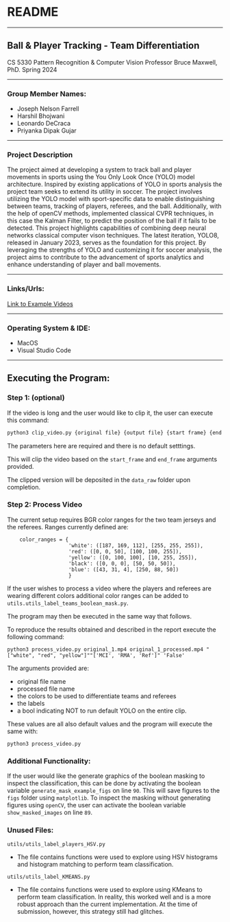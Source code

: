 # README
___ 

## Ball & Player Tracking - Team Differentiation

  CS 5330 Pattern Recognition & Computer Vision
  Professor Bruce Maxwell, PhD.
  Spring 2024
___

### Group Member Names:
* Joseph Nelson Farrell 
* Harshil Bhojwani
* Leonardo DeCraca
* Priyanka Dipak Gujar

___

### Project Description
The project aimed at developing a system to track ball and player movements in sports using the You Only Look Once (YOLO) model architecture. Inspired by existing applications of YOLO in sports analysis the project team seeks to extend its utility in soccer. The project involves utilizing the YOLO model with sport-specific data to enable distinguishing between teams, tracking of players, referees, and the ball. Additionally, with the help of openCV methods, implemented classical CVPR techniques, in this case the Kalman Filter, to predict the position of the ball if it fails to be detected. This project highlights capabilities of combining deep neural networks classical computer vison techniques. The latest iteration, YOLO8, released in January 2023, serves as the foundation for this project. By leveraging the strengths of YOLO and customizing it for soccer analysis, the project aims to contribute to the advancement of sports analytics and enhance understanding of player and ball movements.

___

### Links/Urls:

[Link to Example Videos](https://drive.google.com/drive/u/0/folders/1772q383RXMbY322lfAdtJ_Fzts0jon_g)

___

### Operating System & IDE:
* MacOS
* Visual Studio Code

___
## Executing the Program:

### Step 1: (optional)

If the video is long and the user would like to clip it, the user can execute this command:
```bash
python3 clip_video.py {original file} {output file} {start frame} {end frame}
```
The parameters here are required and there is no default setttings.

This will clip the video based on the ```start_frame``` and ```end_frame``` arguments provided.


The clipped version will be deposited in the ```data_raw``` folder upon completion.


### Step 2: Process Video

The current setup requires BGR color ranges for the two team jerseys and the referees. Ranges currently defined are:
```
    color_ranges = {
                    'white': ([187, 169, 112], [255, 255, 255]),
                    'red': ([0, 0, 50], [100, 100, 255]),
                    'yellow': ([0, 100, 100], [10, 255, 255]),
                    'black': ([0, 0, 0], [50, 50, 50]),
                    'blue': ([43, 31, 4], [250, 88, 50]) 
                    }
```
If the user wishes to process a video where the players and referees are wearing different colors additional color ranges can be added to ```utils.utils_label_teams_boolean_mask.py```.

The program may then be executed in the same way that follows.

To reproduce the results obtained and described in the report execute the following command:

```
python3 process_video.py original_1.mp4 original_1_processed.mp4 "["white", "red", "yellow"]""['MCI', 'RMA', 'Ref']" 'False'
```
The arguments provided are:
* original file name
* processed file name
* the colors to be used to differentiate teams and referees
* the labels
* a bool indicating NOT to run default YOLO on the entire clip.

These values are all also default values and the program will execute the same with: 
```
python3 process_video.py
```
### Additional Functionality:
If the user would like the generate graphics of the boolean masking to inspect the classification, this can be done by activating the boolean variable ```generate_mask_example_figs``` on line ```90```. This will save figures to the ```figs``` folder using ```matplotlib```. To inspect the masking without generating figures using ```openCV```, the user can activate the boolean variable ```show_masked_images``` on line ```89```.

### Unused Files:
```utils/utils_label_players_HSV.py```
* The file contains functions were used to explore using HSV histograms and histogram matching to perform team classification. 
  
```utils/utils_label_KMEANS.py```
* The file contains functions were used to explore using KMeans to perform team classification. In reality, this worked well and is a more robust approach than the current implementation. At the time of submission, however, this strategy still had glitches. 





